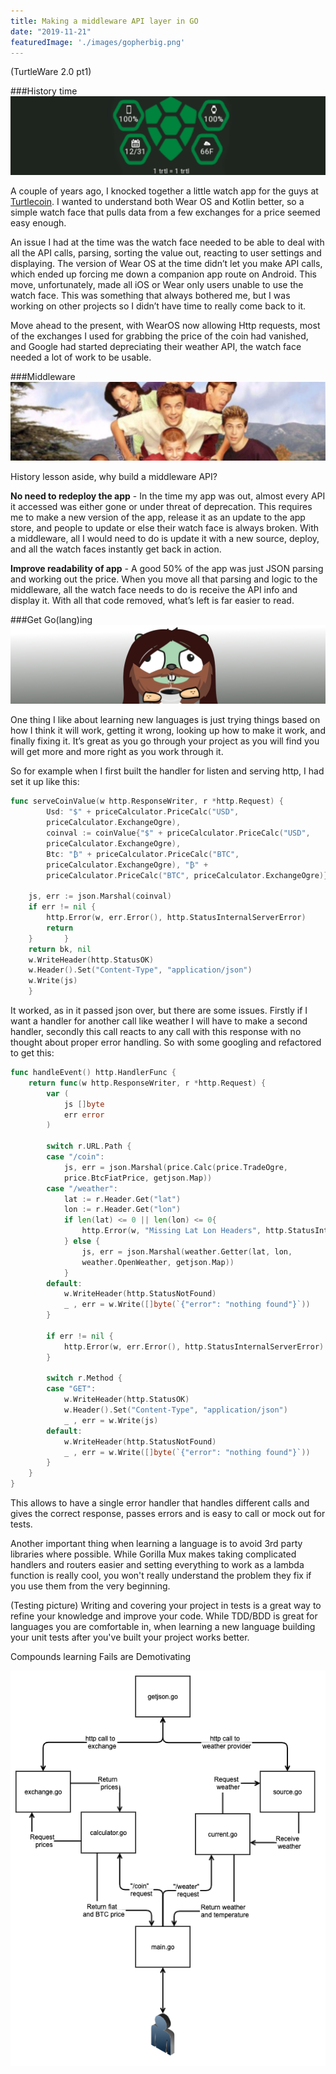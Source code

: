 ```yaml
---
title: Making a middleware API layer in GO 
date: "2019-11-21"
featuredImage: './images/gopherbig.png'
---
```

(TurtleWare 2.0 pt1)
<!-- end -->

###History time
![Watch](./images/trtlwear.png)

A couple of years ago, I knocked together a little watch app for the guys at <a href="https://turtlecoin.lol" target="_blank">Turtlecoin</a>. I wanted to understand both Wear OS and Kotlin better, so a simple watch face that pulls data from a few exchanges for a price seemed easy enough.

An issue I had at the time was the watch face needed to be able to deal with all the API calls, parsing, sorting the value out, reacting to user settings and displaying. The version of Wear OS at the time didn’t let you make API calls, which ended up forcing me down a companion app route on Android. This move, unfortunately, made all iOS or Wear only users unable to use the watch face. This was something that always bothered me, but I was working on other projects so I didn’t have time to really come back to it. 

Move ahead to the present, with WearOS now allowing Http requests, most of the exchanges I used for grabbing the price of the coin had vanished, and Google had started depreciating their weather API, the watch face needed a lot of work to be usable.

###Middleware
![MiddleMan](./images/mmim.png)

History lesson aside, why build a middleware API?

**No need to redeploy the app** - In the time my app was out, almost every API it accessed was either gone or under threat of deprecation. This requires me to make a new version of the app, release it as an update to the app store, and people to update or else their watch face is always broken. With a middleware, all I would need to do is update it with a new source, deploy, and all the watch faces instantly get back in action.

**Improve readability of app** - A good 50% of the app was just JSON parsing and working out the price. When you move all that parsing and logic to the middleware, all the watch face needs to do is receive the API info and display it. With all that code removed, what’s left is far easier to read.

###Get Go(lang)ing
![Gopher](./images/gopher.png)

One thing I like about learning new languages is just trying things based on how I think it will work, getting it wrong, looking up how to make it work, and finally fixing it. It’s great as you go through your project as you will find you will get more and more right as you work through it.

So for example when I first built the handler for listen and serving http, I had set it up like this:

```go
func serveCoinValue(w http.ResponseWriter, r *http.Request) {
        Usd: "$" + priceCalculator.PriceCalc("USD", 
        priceCalculator.ExchangeOgre), 
		coinval := coinValue{"$" + priceCalculator.PriceCalc("USD", 
		priceCalculator.ExchangeOgre),
        Btc: "₿" + priceCalculator.PriceCalc("BTC", 
        priceCalculator.ExchangeOgre), "₿" + 
        priceCalculator.PriceCalc("BTC", priceCalculator.ExchangeOgre)}

	js, err := json.Marshal(coinval)
	if err != nil {
		http.Error(w, err.Error(), http.StatusInternalServerError)
		return
	}		}
	return bk, nil	
	w.WriteHeader(http.StatusOK)
	w.Header().Set("Content-Type", "application/json")
	w.Write(js)
    }
```

It worked, as in it passed json over, but there are some issues. Firstly if I want a handler for another call like weather I will have to make a second handler, secondly this call reacts to any call with this response with no thought about proper error handling. So with some googling and refactored to get this:

```go
func handleEvent() http.HandlerFunc {
	return func(w http.ResponseWriter, r *http.Request) {
		var (
			js []byte
			err error
		)

		switch r.URL.Path {
		case "/coin":
			js, err = json.Marshal(price.Calc(price.TradeOgre, 
			price.BtcFiatPrice, getjson.Map))
		case "/weather":
			lat := r.Header.Get("lat")
			lon := r.Header.Get("lon")
			if len(lat) <= 0 || len(lon) <= 0{
				http.Error(w, "Missing Lat Lon Headers", http.StatusInternalServerError)
			} else {
				js, err = json.Marshal(weather.Getter(lat, lon, 
				weather.OpenWeather, getjson.Map))
			}
		default:
			w.WriteHeader(http.StatusNotFound)
			_ , err = w.Write([]byte(`{"error": "nothing found"}`))
		}

		if err != nil {
			http.Error(w, err.Error(), http.StatusInternalServerError)
		}

		switch r.Method {
		case "GET":
			w.WriteHeader(http.StatusOK)
			w.Header().Set("Content-Type", "application/json")
			_ , err = w.Write(js)
		default:
			w.WriteHeader(http.StatusNotFound)
			_ , err = w.Write([]byte(`{"error": "nothing found"}`))
		}
	}
}
```
This allows to have a single error handler that handles different calls and gives the correct response, passes errors and is easy to call or mock out for tests.

Another important thing when learning a language is to avoid 3rd party libraries where possible. While Gorilla Mux makes taking complicated handlers and routers easier and setting everything to work as a lambda function is really cool, you won't really understand the problem they fix if you use them from the very beginning.

(Testing picture)
Writing and covering your project in tests is a great way to refine your knowledge and improve your code. While TDD/BDD is great for languages you are comfortable in, when learning a new language building your unit tests after you've built your project works better.

Compounds learning
Fails are Demotivating


![Middleware flow](./images/flowmap.png)
